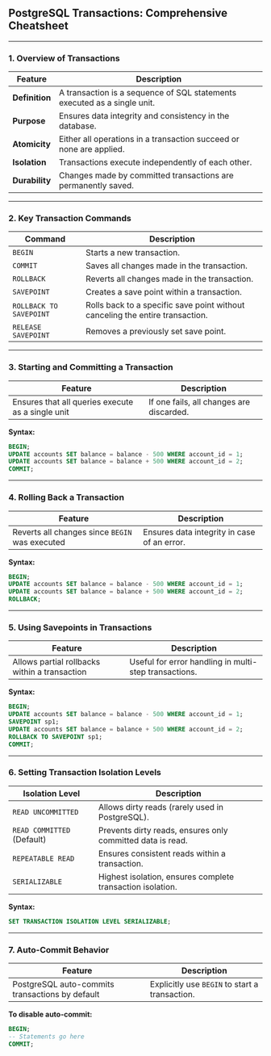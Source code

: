 ## **PostgreSQL Transactions: Comprehensive Cheatsheet**  

--- 

### **1. Overview of Transactions**  
| Feature | Description |
|---------|-------------|
| **Definition** | A transaction is a sequence of SQL statements executed as a single unit. |
| **Purpose** | Ensures data integrity and consistency in the database. |
| **Atomicity** | Either all operations in a transaction succeed or none are applied. |
| **Isolation** | Transactions execute independently of each other. |
| **Durability** | Changes made by committed transactions are permanently saved. |

---

### **2. Key Transaction Commands**  
| Command | Description |
|---------|-------------|
| `BEGIN` | Starts a new transaction. |
| `COMMIT` | Saves all changes made in the transaction. |
| `ROLLBACK` | Reverts all changes made in the transaction. |
| `SAVEPOINT` | Creates a save point within a transaction. |
| `ROLLBACK TO SAVEPOINT` | Rolls back to a specific save point without canceling the entire transaction. |
| `RELEASE SAVEPOINT` | Removes a previously set save point. |

---

### **3. Starting and Committing a Transaction**  
| Feature | Description |
|---------|-------------|
| Ensures that all queries execute as a single unit | If one fails, all changes are discarded. |

**Syntax:**  
```sql
BEGIN;
UPDATE accounts SET balance = balance - 500 WHERE account_id = 1;
UPDATE accounts SET balance = balance + 500 WHERE account_id = 2;
COMMIT;
```

---

### **4. Rolling Back a Transaction**  
| Feature | Description |
|---------|-------------|
| Reverts all changes since `BEGIN` was executed | Ensures data integrity in case of an error. |

**Syntax:**  
```sql
BEGIN;
UPDATE accounts SET balance = balance - 500 WHERE account_id = 1;
UPDATE accounts SET balance = balance + 500 WHERE account_id = 2;
ROLLBACK;
```

---

### **5. Using Savepoints in Transactions**  
| Feature | Description |
|---------|-------------|
| Allows partial rollbacks within a transaction | Useful for error handling in multi-step transactions. |

**Syntax:**  
```sql
BEGIN;
UPDATE accounts SET balance = balance - 500 WHERE account_id = 1;
SAVEPOINT sp1;
UPDATE accounts SET balance = balance + 500 WHERE account_id = 2;
ROLLBACK TO SAVEPOINT sp1;
COMMIT;
```

---

### **6. Setting Transaction Isolation Levels**  
| Isolation Level | Description |
|---------------|-------------|
| `READ UNCOMMITTED` | Allows dirty reads (rarely used in PostgreSQL). |
| `READ COMMITTED` (Default) | Prevents dirty reads, ensures only committed data is read. |
| `REPEATABLE READ` | Ensures consistent reads within a transaction. |
| `SERIALIZABLE` | Highest isolation, ensures complete transaction isolation. |

**Syntax:**  
```sql
SET TRANSACTION ISOLATION LEVEL SERIALIZABLE;
```

---

### **7. Auto-Commit Behavior**  
| Feature | Description |
|---------|-------------|
| PostgreSQL auto-commits transactions by default | Explicitly use `BEGIN` to start a transaction. |

**To disable auto-commit:**  
```sql
BEGIN;
-- Statements go here
COMMIT;
```

